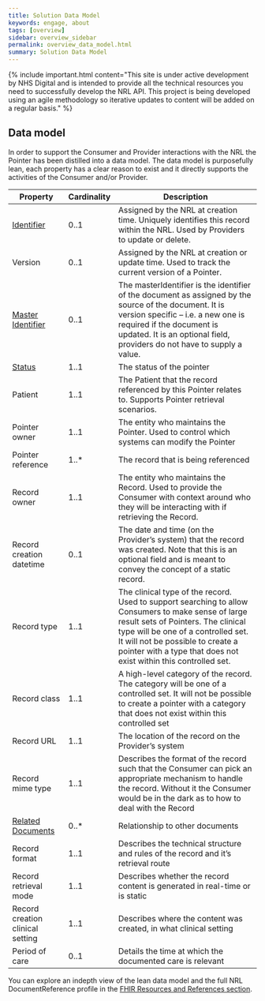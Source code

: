 ```yaml
---
title: Solution Data Model
keywords: engage, about
tags: [overview]
sidebar: overview_sidebar
permalink: overview_data_model.html
summary: Solution Data Model
---
```


{% include important.html content="This site is under active development by NHS Digital and is intended to provide all the technical resources you need to successfully develop the NRL API. This project is being developed using an agile methodology so iterative updates to content will be added on a regular basis." %}


## Data model ##

In order to support the Consumer and Provider interactions with the NRL the Pointer has been distilled into a data model. The data model is purposefully lean, each property has a clear reason to exist and it directly supports the activities of the Consumer and/or Provider.


| Property | Cardinality | Description | 
|-----------|----------------|------------|
|[Identifier](pointer_identity.html)|0..1|Assigned by the NRL at creation time. Uniquely identifies this record within the NRL. Used by Providers to update or delete.|
|Version |0..1|Assigned by the NRL at creation or update time. Used to track the current version of a Pointer.|
|[Master Identifier](/pointer_identity.html)|0..1|The masterIdentifier is the identifier of the document as assigned by the source of the document. It is version specific – i.e. a new one is required if the document is updated. It is an optional field, providers do not have to supply a value.|
|[Status](pointer_lifecycle.html)|1..1|The status of the pointer|
|Patient|1..1|The Patient that the record referenced by this Pointer relates to. Supports Pointer retrieval scenarios.|
|Pointer owner|1..1|The entity who maintains the Pointer. Used to control which systems can modify the Pointer|
|Pointer reference|1..*|The record that is being referenced|
|Record owner|1..1|The entity who maintains the Record. Used to provide the Consumer with context around who they will be interacting with if retrieving the Record.|
|Record creation datetime|0..1|The date and time (on the Provider’s system) that the record was created. Note that this is an optional field and is meant to convey the concept of a static record.|
|Record type|1..1|The clinical type of the record. Used to support searching to allow Consumers to make sense of large result sets of Pointers. The clinical type will be one of a controlled set. It will not be possible to create a pointer with a type that does not exist within this controlled set.|
|Record class|1..1|A high-level category of the record. The category will be one of a controlled set. It will not be possible to create a pointer with a category that does not exist within this controlled set|
|Record URL|1..1|The location of the record on the Provider’s system|
|Record mime type|1..1|Describes the format of the record such that the Consumer can pick an appropriate mechanism to handle the record. Without it the Consumer would be in the dark as to how to deal with the Record|
|[Related Documents](pointer_maintenance.html)|0..*|Relationship to other documents|
|Record format|1..1|Describes the technical structure and rules of the record and it’s retrieval route|
|Record retrieval mode|1..1|Describes whether the record content is generated in real-time or is static|
|Record creation clinical setting|1..1|Describes where the content was created, in what clinical setting|
|Period of care|0..1|Details the time at which the documented care is relevant|


You can explore an indepth view of the lean data model and the full NRL DocumentReference profile in the [FHIR Resources and References section](explore_reference.html).
